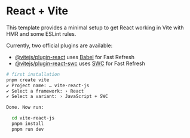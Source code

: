 # React + Vite

This template provides a minimal setup to get React working in Vite with HMR and some ESLint rules.

Currently, two official plugins are available:

- [@vitejs/plugin-react](https://github.com/vitejs/vite-plugin-react/blob/main/packages/plugin-react/README.md) uses [Babel](https://babeljs.io/) for Fast Refresh
- [@vitejs/plugin-react-swc](https://github.com/vitejs/vite-plugin-react-swc) uses [SWC](https://swc.rs/) for Fast Refresh

```bash
# first installation
pnpm create vite
✔ Project name: … vite-react-js
✔ Select a framework: › React
✔ Select a variant: › JavaScript + SWC

Done. Now run:

  cd vite-react-js
  pnpm install
  pnpm run dev
```
